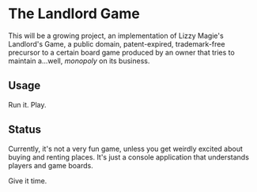 The Landlord Game
=================

This will be a growing project, an implementation of Lizzy Magie's Landlord's Game, a public domain, patent-expired, trademark-free precursor to a certain board game produced by an owner that tries to maintain a...well, _monopoly_ on its business.

Usage
-----

Run it.  Play.

Status
------

Currently, it's not a very fun game, unless you get weirdly excited about buying and renting places.  It's just a console application that understands players and game boards.

Give it time.

